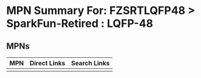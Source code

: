 



# MPN Summary For: FZSRTLQFP48 > SparkFun-Retired : LQFP-48

## MPNs
  

|MPN|Direct Links|Search Links|
| :--- | :--- | :--- |
||||
